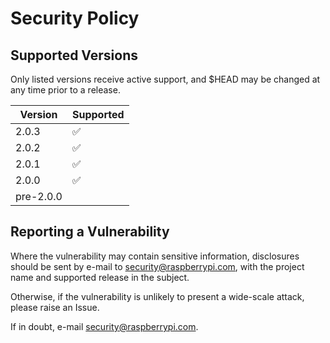 # Security Policy

## Supported Versions

Only listed versions receive active support, and $HEAD may be changed at any time prior to a release.

| Version | Supported          |
| ------- | ------------------ |
| 2.0.3   | ✅ |
| 2.0.2   | ✅ |
| 2.0.1   | ✅ |
| 2.0.0   | ✅ |
| pre-2.0.0 |  |

## Reporting a Vulnerability

Where the vulnerability may contain sensitive information, disclosures should be sent by e-mail to <security@raspberrypi.com>, with the project name and supported release in the subject.

Otherwise, if the vulnerability is unlikely to present a wide-scale attack, please raise an Issue.

If in doubt, e-mail <security@raspberrypi.com>.
